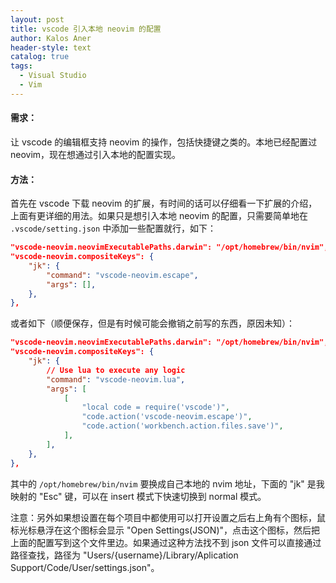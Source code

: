 ```yaml
---
layout: post
title: vscode 引入本地 neovim 的配置
author: Kalos Aner
header-style: text
catalog: true
tags:
  - Visual Studio
  - Vim
---
```

#### 需求：
让 vscode 的编辑框支持 neovim 的操作，包括快捷键之类的。本地已经配置过 neovim，现在想通过引入本地的配置实现。

#### 方法：
首先在 vscode 下载 neovim 的扩展，有时间的话可以仔细看一下扩展的介绍，上面有更详细的用法。如果只是想引入本地 neovim 的配置，只需要简单地在 `.vscode/setting.json` 中添加一些配置就行，如下：

```json
"vscode-neovim.neovimExecutablePaths.darwin": "/opt/homebrew/bin/nvim",
"vscode-neovim.compositeKeys": {
	"jk": {
		"command": "vscode-neovim.escape",
		"args": [],
	},
},

```

或者如下（顺便保存，但是有时候可能会撤销之前写的东西，原因未知）：

```json
"vscode-neovim.neovimExecutablePaths.darwin": "/opt/homebrew/bin/nvim",
"vscode-neovim.compositeKeys": {
	"jk": {
		// Use lua to execute any logic
		"command": "vscode-neovim.lua",
		"args": [
			[
				"local code = require('vscode')",
				"code.action('vscode-neovim.escape')",
				"code.action('workbench.action.files.save')",
			],
		],
	},
},
```
其中的 `/opt/homebrew/bin/nvim` 要换成自己本地的 nvim 地址，下面的 "jk" 是我映射的 "Esc" 键，可以在 insert 模式下快速切换到 normal 模式。

注意：另外如果想设置在每个项目中都使用可以打开设置之后右上角有个图标，鼠标光标悬浮在这个图标会显示 "Open Settings(JSON)"，点击这个图标，然后把上面的配置写到这个文件里边。如果通过这种方法找不到 json 文件可以直接通过路径查找，路径为 "Users/{username}/Library/Aplication Support/Code/User/settings.json"。